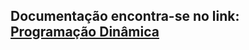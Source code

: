 ## Documentação encontra-se no link: [Programação Dinâmica](https://projeto-de-algoritmos.github.io/Grafos1_Trem/pd/)